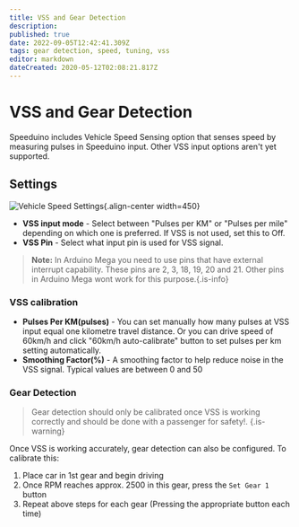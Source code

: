 ```yaml
---
title: VSS and Gear Detection
description: 
published: true
date: 2022-09-05T12:42:41.309Z
tags: gear detection, speed, tuning, vss
editor: markdown
dateCreated: 2020-05-12T02:08:21.817Z
---
```


# VSS and Gear Detection

Speeduino includes Vehicle Speed Sensing option that senses speed by measuring pulses in Speeduino input. Other VSS input options aren't yet supported.

## Settings

![Vehicle Speed Settings](/img/accessories/vss_settings.png){.align-center width=450}

-   **VSS input mode** - Select between "Pulses per KM" or "Pulses per mile" depending on which one is preferred. If VSS is not used, set this to Off.
-   **VSS Pin** - Select what input pin is used for VSS signal.
> **Note:** In Arduino Mega you need to use pins that have external interrupt capability. These pins are 2, 3, 18, 19, 20 and 21. Other pins in Arduino Mega wont work for this purpose.{.is-info}
### VSS calibration
-   **Pulses Per KM(pulses)** - You can set manually how many pulses at VSS input equal one kilometre travel distance. Or you can drive speed of 60km/h and click "60km/h auto-calibrate" button to set pulses per km setting automatically.
-   **Smoothing Factor(%)** - A smoothing factor to help reduce noise in the VSS signal. Typical values are between 0 and 50
### Gear Detection
> Gear detection should only be calibrated once VSS is working correctly and should be done with a passenger for safety!. 
{.is-warning}

Once VSS is working accurately, gear detection can also be configured. To calibrate this:
1. Place car in 1st gear and begin driving
2. Once RPM reaches approx. 2500 in this gear, press the `Set Gear 1` button
3. Repeat above steps for each gear (Pressing the appropriate button each time)
